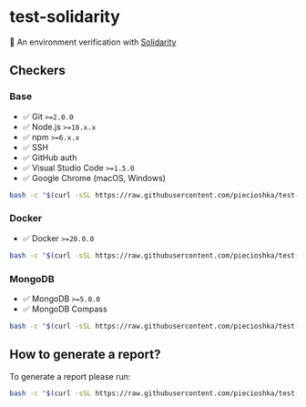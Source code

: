 # test-solidarity

:ledger: An environment verification with [Solidarity](https://infinitered.github.io/solidarity/)

## Checkers

### Base

* :white_check_mark: Git `>=2.0.0`
* :white_check_mark: Node.js `>=10.x.x`
* :white_check_mark: npm `>=6.x.x`
* :white_check_mark: SSH
* :white_check_mark: GitHub auth
* :white_check_mark: Visual Studio Code `>=1.5.0`
* :white_check_mark: Google Chrome (macOS, Windows)

```bash
bash -c "$(curl -sSL https://raw.githubusercontent.com/piecioshka/test-solidarity/master/check.sh) base solidarity"
```

### Docker

* :white_check_mark: Docker `>=20.0.0`

```bash
bash -c "$(curl -sSL https://raw.githubusercontent.com/piecioshka/test-solidarity/master/check.sh) docker solidarity"
```

### MongoDB

* :white_check_mark: MongoDB `>=5.0.0`
* :white_check_mark: MongoDB Compass

```bash
bash -c "$(curl -sSL https://raw.githubusercontent.com/piecioshka/test-solidarity/master/check.sh) mongodb solidarity"
```

## How to generate a report?

To generate a report please run:

```bash
bash -c "$(curl -sSL https://raw.githubusercontent.com/piecioshka/test-solidarity/master/check.sh) base report"
```
